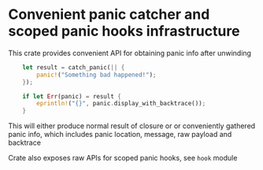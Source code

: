 # Convenient panic catcher and scoped panic hooks infrastructure

This crate provides convenient API for obtaining panic info after unwinding

```rust
    let result = catch_panic(|| {
        panic!("Something bad happened!");
    });

    if let Err(panic) = result {
        eprintln!("{}", panic.display_with_backtrace());
    }
```

This will either produce normal result of closure or or conveniently gathered panic info,
which includes panic location, message, raw payload and backtrace

Crate also exposes raw APIs for scoped panic hooks, see `hook` module
